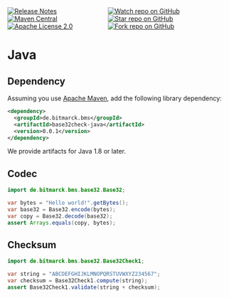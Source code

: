 <div style="display: flex; justify-content: space-between">
    <div>
        <a href="https://github.com/bitmarck-service/base32check-java/releases/latest"><img src="https://img.shields.io/github/v/release/bitmarck-service/base32check-java" alt="Release Notes"></a>
        <a href="https://search.maven.org/artifact/de.bitmarck.bms/base32check-java"><img src="https://img.shields.io/maven-central/v/de.bitmarck.bms/base32check-java?cacheSeconds=3600" alt="Maven Central"></a>
        <a href="https://www.apache.org/licenses/LICENSE-2.0"><img src="https://img.shields.io/github/license/bitmarck-service/base32check-java" alt="Apache License 2.0"></a>
    </div>
    <div>
        <a href="https://github.com/bitmarck-service/base32check-java"><img src="https://img.shields.io/github/watchers/bitmarck-service/base32check-java?style=social" alt="Watch repo on GitHub"></a>
        <a href="https://github.com/bitmarck-service/base32check-java"><img src="https://img.shields.io/github/stars/bitmarck-service/base32check-java?style=social" alt="Star repo on GitHub"></a>
        <a href="https://github.com/bitmarck-service/base32check-java"><img src="https://img.shields.io/github/forks/bitmarck-service/base32check-java?style=social" alt="Fork repo on GitHub"></a>
    </div>
</div>

# Java

## Dependency

Assuming you use [Apache Maven](http://maven.apache.org), add the following library dependency:

```xml
<dependency>
  <groupId>de.bitmarck.bms</groupId>
  <artifactId>base32check-java</artifactId>
  <version>0.0.1</version>
</dependency>
```

We provide artifacts for Java 1.8 or later.

## Codec

```java
import de.bitmarck.bms.base32.Base32;

var bytes = "Hello world!".getBytes();
var base32 = Base32.encode(bytes);
var copy = Base32.decode(base32);
assert Arrays.equals(copy, bytes);
```

## Checksum

```java
import de.bitmarck.bms.base32.Base32Check1;

var string = "ABCDEFGHIJKLMNOPQRSTUVWXYZ234567";
var checksum = Base32Check1.compute(string);
assert Base32Check1.validate(string + checksum);
```
